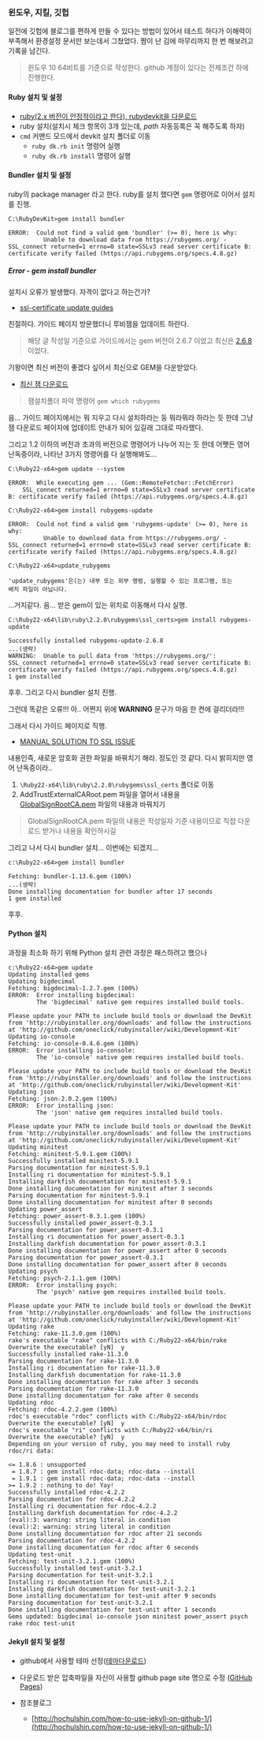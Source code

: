 
### 윈도우, 지킬, 깃헙

일전에 깃헙에 블로그를 편하게 만들 수 있다는 방법이 있어서 테스트 하다가 이해력이 부족해서 환경설정 문서만 보는데서 그쳤었다.
짬이 난 김에 마무리까지 한 번 해보려고 기록을 남긴다.

> 윈도우 10 64비트를 기준으로 작성한다. 
> github 계정이 있다는 전제조건 하에 진행한다.

#### Ruby 설치 및 설정

- [ruby(2.x 버전이 안정적이라고 한다), rubydevkit을 다운로드](http://rubyinstaller.org/downloads/archives)
- ruby 설치(설치시 체크 항목이 3개 있는데, *path* 자동등록은 꼭 해주도록 하자)
- `cmd` 커맨드 모드에서 devkit 설치 폴더로 이동
    - `ruby dk.rb init` 명령어 실행 
    - `ruby dk.rb install` 명령어 실행 


#### Bundler 설치 및 설정

ruby의 package manager 라고 한다. ruby를 설치 했다면 `gem` 명령어로 이어서 설치를 진행.

```
C:\RubyDevKit>gem install bundler

ERROR:  Could not find a valid gem 'bundler' (>= 0), here is why:
          Unable to download data from https://rubygems.org/ - SSL_connect returned=1 errno=0 state=SSLv3 read server certificate B: certificate verify failed (https://api.rubygems.org/specs.4.8.gz)
```

##### Error - gem install bundler 

설치시 오류가 발생했다. 자격이 없다고 하는건가?

- [ssl-certificate update guides](http://guides.rubygems.org/ssl-certificate-update/)

친절하다. 가이드 페이지 방문했더니 루비잼을 업데이트 하란다.

> 해당 글 작성일 기준으로 가이드에서는 gem 버전이 2.6.7 이었고 최신은 [2.6.8](https://rubygems.org/gems/rubygems-update-2.6.8.gem) 이었다.

기왕이면 최신 버전이 좋겠다 싶어서 최신으로 GEM을 다운받았다. 

- [최신 잼 다운로드](https://rubygems.org/pages/download) 

> 잼설치폴더 파악 명령어 `gem which rubygems`

음... 가이드 페이지에서는 뭐 지우고 다시 설치하라는 둥 뭐라뭐라 하라는 듯 한데 그냥 잼 다운로드 페이지에 업데이트 안내가 
되어 있길래 그대로 따라했다.

그리고 1.2 이하의 버전과 초과의 버전으로 명령어가 나누어 지는 듯 한데 어쨋든 영어 난독증이라, 나타난 3가지 명령어를 다 실행해봐도...

```
C:\Ruby22-x64>gem update --system

ERROR:  While executing gem ... (Gem::RemoteFetcher::FetchError)
    SSL_connect returned=1 errno=0 state=SSLv3 read server certificate B: certificate verify failed (https://api.rubygems.org/specs.4.8.gz)

C:\Ruby22-x64>gem install rubygems-update

ERROR:  Could not find a valid gem 'rubygems-update' (>= 0), here is why:
          Unable to download data from https://rubygems.org/ - SSL_connect returned=1 errno=0 state=SSLv3 read server certificate B: certificate verify failed (https://api.rubygems.org/specs.4.8.gz)

C:\Ruby22-x64>update_rubygems

'update_rubygems'은(는) 내부 또는 외부 명령, 실행할 수 있는 프로그램, 또는
배치 파일이 아닙니다.
```

...거지같다.
음... 받은 gem이 있는 위치로 이동해서 다시 실행.

```
C:\Ruby22-x64\lib\ruby\2.2.0\rubygems\ssl_certs>gem install rubygems-update

Successfully installed rubygems-update-2.6.8
...(생략)
WARNING:  Unable to pull data from 'https://rubygems.org/': SSL_connect returned=1 errno=0 state=SSLv3 read server certificate B: certificate verify failed (https://api.rubygems.org/specs.4.8.gz)
1 gem installed
```

후후. 그리고 다시 bundler 설치 진행.

그런데 똑같은 오류!!! 아.. 어쩐지 위에 **WARNING** 문구가 마음 한 켠에 걸리더라!!!

그래서 다시 가이드 페이지로 직행.

- [MANUAL SOLUTION TO SSL ISSUE](http://guides.rubygems.org/ssl-certificate-update/#manual-solution-to-ssl-issue)

내용인즉, 새로운 암호화 권한 파일을 바꿔치기 해라. 정도인 것 같다. 다시 밝히지만 영어 난독증이라..

1. `\Ruby22-x64\lib\ruby\2.2.0\rubygems\ssl_certs` 폴더로 이동
1. AddTrustExternalCARoot.pem 파일을 열어서 내용을 [GlobalSignRootCA.pem](https://raw.githubusercontent.com/rubygems/rubygems/master/lib/rubygems/ssl_certs/index.rubygems.org/GlobalSignRootCA.pem) 파일의 내용과 바꿔치기

> GlobalSignRootCA.pem 파일의 내용은 작성일자 기준 내용이므로 직접 다운로드 받거나 내용을 확인하시길


그리고 나서 다시 bundler 설치... 이번에는 되겠지...

```
c:\Ruby22-x64>gem install bundler

Fetching: bundler-1.13.6.gem (100%)
...(생략)
Done installing documentation for bundler after 17 seconds
1 gem installed
```

후후.


#### Python 설치

과정을 최소화 하기 위해 Python 설치 관련 과정은 패스하려고 했으나 

```
c:\Ruby22-x64>gem update
Updating installed gems
Updating bigdecimal
Fetching: bigdecimal-1.2.7.gem (100%)
ERROR:  Error installing bigdecimal:
        The 'bigdecimal' native gem requires installed build tools.

Please update your PATH to include build tools or download the DevKit
from 'http://rubyinstaller.org/downloads' and follow the instructions
at 'http://github.com/oneclick/rubyinstaller/wiki/Development-Kit'
Updating io-console
Fetching: io-console-0.4.6.gem (100%)
ERROR:  Error installing io-console:
        The 'io-console' native gem requires installed build tools.

Please update your PATH to include build tools or download the DevKit
from 'http://rubyinstaller.org/downloads' and follow the instructions
at 'http://github.com/oneclick/rubyinstaller/wiki/Development-Kit'
Updating json
Fetching: json-2.0.2.gem (100%)
ERROR:  Error installing json:
        The 'json' native gem requires installed build tools.

Please update your PATH to include build tools or download the DevKit
from 'http://rubyinstaller.org/downloads' and follow the instructions
at 'http://github.com/oneclick/rubyinstaller/wiki/Development-Kit'
Updating minitest
Fetching: minitest-5.9.1.gem (100%)
Successfully installed minitest-5.9.1
Parsing documentation for minitest-5.9.1
Installing ri documentation for minitest-5.9.1
Installing darkfish documentation for minitest-5.9.1
Done installing documentation for minitest after 3 seconds
Parsing documentation for minitest-5.9.1
Done installing documentation for minitest after 0 seconds
Updating power_assert
Fetching: power_assert-0.3.1.gem (100%)
Successfully installed power_assert-0.3.1
Parsing documentation for power_assert-0.3.1
Installing ri documentation for power_assert-0.3.1
Installing darkfish documentation for power_assert-0.3.1
Done installing documentation for power_assert after 0 seconds
Parsing documentation for power_assert-0.3.1
Done installing documentation for power_assert after 0 seconds
Updating psych
Fetching: psych-2.1.1.gem (100%)
ERROR:  Error installing psych:
        The 'psych' native gem requires installed build tools.

Please update your PATH to include build tools or download the DevKit
from 'http://rubyinstaller.org/downloads' and follow the instructions
at 'http://github.com/oneclick/rubyinstaller/wiki/Development-Kit'
Updating rake
Fetching: rake-11.3.0.gem (100%)
rake's executable "rake" conflicts with C:/Ruby22-x64/bin/rake
Overwrite the executable? [yN]  y
Successfully installed rake-11.3.0
Parsing documentation for rake-11.3.0
Installing ri documentation for rake-11.3.0
Installing darkfish documentation for rake-11.3.0
Done installing documentation for rake after 3 seconds
Parsing documentation for rake-11.3.0
Done installing documentation for rake after 0 seconds
Updating rdoc
Fetching: rdoc-4.2.2.gem (100%)
rdoc's executable "rdoc" conflicts with C:/Ruby22-x64/bin/rdoc
Overwrite the executable? [yN]  y
rdoc's executable "ri" conflicts with C:/Ruby22-x64/bin/ri
Overwrite the executable? [yN]  y
Depending on your version of ruby, you may need to install ruby rdoc/ri data:

<= 1.8.6 : unsupported
 = 1.8.7 : gem install rdoc-data; rdoc-data --install
 = 1.9.1 : gem install rdoc-data; rdoc-data --install
>= 1.9.2 : nothing to do! Yay!
Successfully installed rdoc-4.2.2
Parsing documentation for rdoc-4.2.2
Installing ri documentation for rdoc-4.2.2
Installing darkfish documentation for rdoc-4.2.2
(eval):3: warning: string literal in condition
(eval):2: warning: string literal in condition
Done installing documentation for rdoc after 21 seconds
Parsing documentation for rdoc-4.2.2
Done installing documentation for rdoc after 6 seconds
Updating test-unit
Fetching: test-unit-3.2.1.gem (100%)
Successfully installed test-unit-3.2.1
Parsing documentation for test-unit-3.2.1
Installing ri documentation for test-unit-3.2.1
Installing darkfish documentation for test-unit-3.2.1
Done installing documentation for test-unit after 9 seconds
Parsing documentation for test-unit-3.2.1
Done installing documentation for test-unit after 1 seconds
Gems updated: bigdecimal io-console json minitest power_assert psych rake rdoc test-unit
```


#### Jekyll 설치 및 설정

- github에서 사용할 테마 선정([테마다운로드](http://jekyllthemes.org/))
- 다운로드 받은 압축파일을 자신이 사용할 github page site 명으로 수정 ([GitHub Pages](https://pages.github.com/))


- 참조블로그
    + [http://hochulshin.com/how-to-use-jekyll-on-github-1/](http://hochulshin.com/how-to-use-jekyll-on-github-1/)